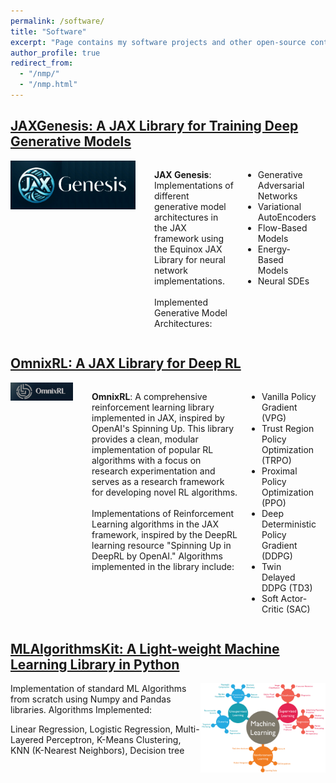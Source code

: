 ```yaml
---
permalink: /software/
title: "Software"
excerpt: "Page contains my software projects and other open-source contributions"
author_profile: true
redirect_from: 
  - "/nmp/"
  - "/nmp.html"
---
```


## [JAXGenesis: A JAX Library for Training Deep Generative Models](https://github.com/sandeshkatakam/jaxgenesis)

<div style="display: flex; align-items: flex-start; gap: 15px;">
  <img src="../images/jaxgenesislogo.png" alt="JAX Genesis Logo" style="max-width: 200px; height: auto; margin-right: 15px;"/>
  <p>
    <strong>JAX Genesis</strong>: Implementations of different generative model architectures in the JAX framework using the Equinox JAX Library for neural network implementations.
    <br/><br/>
    Implemented Generative Model Architectures:
    <ul>
      <li>Generative Adversarial Networks</li>
      <li>Variational AutoEncoders</li>
      <li>Flow-Based Models</li>
      <li>Energy-Based Models</li>
      <li>Neural SDEs</li>
    </ul>
  </p>
</div>


## [OmnixRL: A JAX Library for Deep RL](https://github.com/sandeshkatakam/SpinningUp-RL-JAX)

<div style="display: flex; align-items: flex-start; gap: 15px;">
  <img src="../images/OmnixRL_logo.png" alt="OmnixRL Logo" style="max-width: 100px; height: auto; margin-right: 15px;"/>
  <p>
    <strong>OmnixRL</strong>: A comprehensive reinforcement learning library implemented in JAX, inspired by OpenAI's Spinning Up. This library provides a clean, modular implementation of popular RL algorithms with a focus on research experimentation and serves as a research framework for developing novel RL algorithms.
    <br/><br/>
    Implementations of Reinforcement Learning algorithms in the JAX framework, inspired by the DeepRL learning resource "Spinning Up in DeepRL by OpenAI." Algorithms implemented in the library include:
    <ul>
      <li>Vanilla Policy Gradient (VPG)</li>
      <li>Trust Region Policy Optimization (TRPO)</li>
      <li>Proximal Policy Optimization (PPO)</li>
      <li>Deep Deterministic Policy Gradient (DDPG)</li>
      <li>Twin Delayed DDPG (TD3)</li>
      <li>Soft Actor-Critic (SAC)</li>
    </ul>
  </p>
</div>


## [MLAlgorithmsKit: A Light-weight Machine Learning Library in Python](https://github.com/sandeshkatakam/ML-AlgorithmsKit)
<img src="../images/machinelearning.png" align="right" width="200px"/>
Implementation of standard ML Algorithms from scratch using Numpy and Pandas libraries.   
Algorithms Implemented:    

Linear Regression, Logistic Regression, Multi-Layered Perceptron, K-Means Clustering, KNN (K-Nearest Neighbors), Decision tree
<br clear="right"/>



















